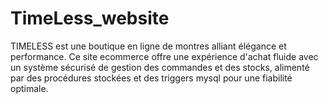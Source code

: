 # TimeLess_website
TIMELESS est une boutique en ligne de montres alliant élégance et performance. Ce site ecommerce offre une expérience d'achat fluide avec un système sécurisé de gestion des commandes et des stocks, alimenté par des procédures stockées et des triggers mysql pour une fiabilité optimale.

